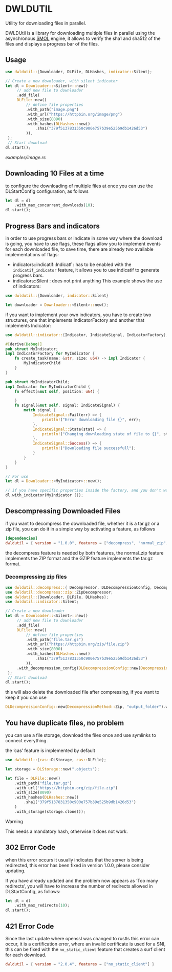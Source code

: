 # DWLDUTIL
Utility for downloading files in parallel.

DWLDUtil is a library for downloading multiple files in parallel using the asynchronous [SMOL](https://crates.io/crates/smol) engine, it allows to verify the sha1 and sha512 of the files and displays a progress bar of the files.

## Usage
```rust
use dwldutil::{Downloader, DLFile, DLHashes, indicator::Silent};

// Create a new downloader, with silent indicator
let dl = Downloader::<Silent>::new()
     // add new file to downloader
     .add_file(
     DLFile::new()
         // define file properties
         .with_path("image.png")
         .with_url("https://httpbin.org/image/png")
         .with_size(8090)
         .with_hashes(DLHashes::new()
             .sha1("379f5137831350c900e757b39e525b9db1426d53")
         )),
 );
 // Start download
dl.start();
```
*examples/image.rs*

## Downloading 10 Files at a time
to configure the downloading of multiple files at once you can use the DLStartConfig configuration, as follows
```rust
let dl = dl
    .with_max_concurrent_downloads(10);
dl.start();
```

## Progress Bars and indicators
in order to use progress bars or indicate in some way where the download is going, you have to use flags, these flags allow you to implement events for each downloaded file, to save time, there are already two available implementations of flags:
- indicators::indicatif::Indicatf : has to be enabled with the `indicatif_indicator` feature, it allows you to use indicatif to generate progress bars.
- indicators::Silent : does not print anything
This example shows the use of indicators:
```rust
use dwldutil::{Downloader, indicator::Silent}

let downloader = Downloader::<Silent>::new();
```

if you want to implement your own indicators, you have to create two structures, one that implements IndicatorFactory and another that implements Indicator:
```rust
use dwldutil::indicator::{Indicator, IndicateSignal, IndicatorFactory};

#[derive(Debug)]
pub struct MyIndicator;
impl IndicatorFactory for MyIndicator {
    fn create_task(name: &str, size: u64) -> impl Indicator {
        MyIndicatorChild
    }
}

pub struct MyIndicatorChild;
impl Indicator for MyIndicatorChild {
    fn effect(&mut self, position: u64) {

    }
    fn signal(&mut self, signal: IndicateSignal) {
        match signal {
            IndicateSignal::Fail(err) => {
                println!("Error downloading file {}", err);
            },
            IndicateSignal::State(stat) => {
                println!("Changing downloading state of file to {}", stat);
            },
            IndicateSignal::Success() => {
                println!("Downloading file successfull");
            }
        }
    }
}

// For use
let dl = Downloader::<MyIndicator>::new();

// if you have specific properties inside the factory, and you don't want to use the default ones use:
dl.with_indicator(MyIndicator {});

```
## Descompressing Downloaded Files
if you want to decompress the downloaded file, whether it is a tar.gz or a zip file, you can do it in a simple way by activating a feature, as follows
```toml
[dependencies]
dwldutil = { version = "1.0.0", features = ["decompress", "normal_zip", "gzip"] }

```
the decompress feature is needed by both features, the normal_zip feature implements the ZIP format and the GZIP feature implements the tar.gz format.

### Decompressing zip files
```rust
use dwldutil::decompress::{ Decompressor, DLDecompressionConfig, DecompressionMethod };
use dwldutil::decompress::zip::ZipDecompressor;
use dwldutil::{Downloader, DLFile, DLHashes};
use dwldutil::indicator::Silent;

// Create a new downloader
let dl = Downloader::<Silent>::new()
     // add new file to downloader
     .add_file(
     DLFile::new()
         // define file properties
         .with_path("file.tar.gz")
         .with_url("https://httpbin.org/zip/file.zip")
         .with_size(8090)
         .with_hashes(DLHashes::new()
             .sha1("379f5137831350c900e757b39e525b9db1426d53")
         )),
     .with_decompression_config(DLDecompressionConfig::new(DecompressionMethod::Zip, "output_folder"))
 );
 // Start download
dl.start();
```
this will also delete the downloaded file after compressing, if you want to keep it you can use

```rust
DLDecompressionConfig::new(DecompressionMethod::Zip, "output_folder").with_delete_after(false)
```

## You have duplicate files, no problem
you can use a file storage, download the files once and use symlinks to connect everything.

the ‘cas’ feature is implemented by default

```rust
use dwldutil::{cas::DLStorage, cas::DLFile};

let storage = DLStorage::new(".objects");

let file = DLFile::new()
    .with_path("file.tar.gz")
    .with_url("https://httpbin.org/zip/file.zip")
    .with_size(8090)
    .with_hashes(DLHashes::new()
        .sha1("379f5137831350c900e757b39e525b9db1426d53")
    )
    .with_storage(storage.clone());
```

> [!WARNING]
> This needs a mandatory hash, otherwise it does not work.

## 302 Error Code
when this error occurs it usually indicates that the server is being redirected, this error has been fixed in version 1.0.0, please consider updating.

If you have already updated and the problem now appears as ‘Too many redirects’, you will have to increase the number of redirects allowed in DLStartConfig, as follows:
```rust
let dl = dl
    .with_max_redirects(10);
dl.start();
```

## 421 Error Code
Since the last update where openssl was changed to rustls this error can occur, it is a certification error, where an invalid certificate is used for a SNI, this can be fixed with the `no_static_client` feature that creates a surf client for each download.

```toml
dwldutil = { version = "2.0.4", features = ["no_static_client"] }
```
